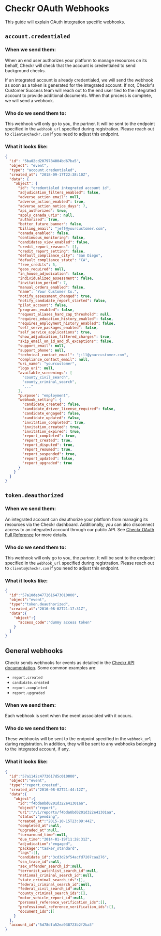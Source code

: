 # Checkr OAuth Webhooks

This guide will explain OAuth integration specific webhooks.

## `account.credentialed`

### When we send them:

When an end user authorizes your platform to manage resources on its behalf, Checkr will check that the account is credentialed to send background checks.

If an integrated account is already credentialed, we will send the webhook as soon as a token is generated for the integrated account. If not, Checkr's Customer Success team will reach out to the end user tied to the integrated account to provide additional documents. When that process is complete, we will send a webhook.

### Who do we send them to:

This webhook will only go to you, the partner. It will be sent to the endpoint specified in the `webhook_url` specified during registration. Please reach out to `clients@checkr.com` if you need to adjust this endpoint.

### What it looks like:

```json
{
  "id": "5ba02cd2079784004bd67ba5",
  "object": "event",
  "type": "account.credentialed",
  "created_at": "2018-09-17T22:38:10Z",
  "data": {
    "object": {
      "id": "credentialed integrated account id",
      "adjudication_filters_enabled": false,
      "adverse_action_email": null,
      "adverse_action_enabled": true,
      "adverse_action_notice_days": 7,
      "api_authorized": true,
      "apply_canada_uris": null,
      "authorized": true,
      "better_future_banner": false,
      "billing_email": "jeff@yourcustomer.com",
      "canada_enabled": false,
      "continuous_monitoring": false,
      "candidates_view_enabled": false,
      "credit_report_reasons": [],
      "credit_report_setting": false,
      "default_compliance_city": "San Diego",
      "default_compliance_state": "CA",
      "free_credits": 5,
      "geos_required": null,
      "in_house_adjudication": false,
      "individualized_assessment": false,
      "invitation_period": 7,
      "manual_orders_enabled": false,
      "name": "Your Customer Co.",
      "notify_assessment_changed": true,
      "notify_candidate_report_started": false,
      "pilot_account": false,
      "programs_enabled": false,
      "request_aliases_hard_cap_threshold": null,
      "requires_education_history_enabled": false,
      "requires_employment_history_enabled": false,
      "self_serve_packages_enabled": false,
      "self_service_applications": true,
      "show_adjudication_filtered_charges": true,
      "skip_email_on_id_and_dl_exceptions": false,
      "support_email": null,
      "support_phone": null,
      "technical_contact_email": "jill@yourcustomer.com",
      "compliance_contact_email": null,
      "uri_name": "yourcustomer",
      "logo_uri": null,
      "available_screenings": [
        "county_civil_search",
        "county_criminal_search",
        "..."
      ],
      "purpose": "employment",
      "webhook_setting": {
        "candidate_created": false,
        "candidate_driver_license_required": false,
        "candidate_engaged": false,
        "candidate_updated": false,
        "invitation_completed": true,
        "invitation_created": true,
        "invitation_expired": true,
        "report_completed": true,
        "report_created": true,
        "report_disputed": true,
        "report_resumed": true,
        "report_suspended": true,
        "report_updated": false,
        "report_upgraded": true
      }
    }
  }
}
```


## `token.deauthorized`


### When we send them:

An integrated account can deauthorize your platform from managing its resources via the Checkr dashboard. Additionally, you can also disconnect access to an integrated account through our public API. See [Checkr OAuth Full Reference](https://github.com/checkr/oauth-docs/blob/master/checkr_oauth_full_reference.md) for more details.

### Who do we send them to:

This webhook will only go to you, the partner. It will be sent to the endpoint specified in the `webhook_url` specified during registration. Please reach out to `clients@checkr.com` if you need to adjust this endpoint.

### What it looks like:

```json
{
  "id":"57a10deb4772616473010000",
  "object":"event",
  "type":"token.deauthorized",
  "created_at":"2016-08-02T21:17:31Z",
  "data":{
    "object":{
      "access_code":"dummy access token"
    }
  }
}
```

## General webhooks

Checkr sends webhooks for events as detailed in the [Checkr API documentation](https://docs.checkr.com/#webhooks). Some common examples are:
- `report.created`
- `candidate.created`
- `report.completed`
- `report.upgraded`

### When we send them:

Each webhook is sent when the event associated with it occurs.

### Who do we send them to:

These webhooks will be sent to the endpoint specified in the `webhook_url` during registration. In addition, they will be sent to any webhooks belonging to the integrated account, if any.

### What it looks like:

```json
{
  "id":"57a1142c4772617d5c010000",
  "object":"event",
  "type":"report.created",
  "created_at":"2016-08-02T21:44:12Z",
  "data":{
    "object":{
      "id":"f4bda8bd0201d322e41301aa",
      "object":"report",
      "uri":"/v1/reports/f4bda8bd0201d322e41301aa",
      "status":"pending",
      "created_at":"2015-10-15T23:09:44Z",
      "completed_at":null,
      "upgraded_at":null,
      "turnaround_time":null,
      "due_time":"2014-01-19T11:28:31Z",
      "adjudication":"engaged",
      "package":"tasker_standard",
      "tags":[],
      "candidate_id":"3cd3d2bf54acfd7207caa276",
      "ssn_trace_id":null,
      "sex_offender_search_id":null,
      "terrorist_watchlist_search_id":null,
      "national_criminal_search_id":null,
      "state_criminal_search_ids":[],
      "federal_criminal_search_id":null,
      "federal_civil_search_id":null,
      "county_criminal_search_ids":[],
      "motor_vehicle_report_id":null,
      "personal_reference_verification_ids":[],
      "professional_reference_verification_ids":[],
      "document_ids":[]
    }
  },
  "account_id":"5d78dfa52ea938723b2f2ba3"
}
```
